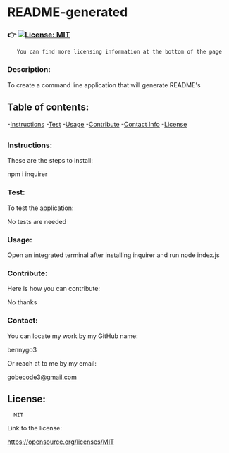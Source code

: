 # **README-generated**

  ### :point_right: [![License: MIT](https://img.shields.io/badge/License-MIT-yellow.svg)](https://opensource.org/licenses/MIT)
       You can find more licensing information at the bottom of the page           
  
  ### **Description:** 
  
  To create a command line application that will generate README's

  ## Table of contents:
  
   -[Instructions](#Instructions:)
   -[Test](#Test:)
   -[Usage](#Usage:)
   -[Contribute](#Contribute:)
   -[Contact Info](#Contact:)
   -[License](#License:)
  
  ##

  ### Instructions:

  These are the steps to install:

  npm i inquirer

  ### Test:
  
  To test the application:

  No tests are needed

  ### Usage:


  Open an integrated terminal after installing inquirer and run node index.js

  ### Contribute:

  Here is how you can contribute:
  
  No thanks

  ### Contact:

  You can locate my work by my GitHub name:
  
  bennygo3

  Or reach at to me by my email:
  
  gobecode3@gmail.com

  ## License: 
      
      MIT
 
  Link to the license:

  https://opensource.org/licenses/MIT
